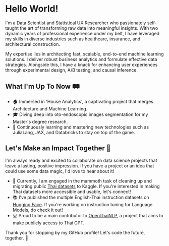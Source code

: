 # Hello World!

I'm a Data Scientist and Statistical UX Researcher who passionately self-taught the art of transforming raw data into meaningful insights. With two dynamic years of professional experience under my belt, I have leveraged my skills in diverse industries such as healthcare, insurance, and architectural construction.

My expertise lies in architecting fast, scalable, end-to-end machine learning solutions. I deliver robust business analytics and formulate effective data strategies. Alongside this, I have a knack for enhancing user experiences through experimental design, A/B testing, and causal inference.

## What I'm Up To Now 🛤️

- 🏠 Immersed in 'House Analytics', a captivating project that merges Architecture and Machine Learning.
- 🎓 Diving deep into oto-endoscopic images segmentation for my Master's degree research.
- 🌱 Continuously learning and mastering new technologies such as JuliaLang, JAX, and Databricks to stay on top of the game.

## Let's Make an Impact Together 🤝

I'm always ready and excited to collaborate on data science projects that leave a lasting, positive impression. If you have a project or an idea that could use some data magic, I'd love to hear about it!

- 💼 Currently, I am engaged in the mammoth task of cleaning up and migrating public [Thai datasets](https://www.kaggle.com/thaweewatboy/datasets) to Kaggle. If you're interested in making Thai datasets more accessible and usable, let's connect!
- 📚 I've published the multiple English-Thai instruction datasets on [Hugging Face](https://huggingface.co/Thaweewat). If you're working on instruction tuning for Language Models, do check it out!
- 💻 Proud to be a main contributor to [OpenThaiNLP](https://openthaigpt.aieat.or.th/released-models-version-less-than-0.1.0-beta-greater-than-16-05-23), a project that aims to make publicly access to Thai GPT.

Thank you for stopping by my GitHub profile! Let's code the future, together. 🚀
